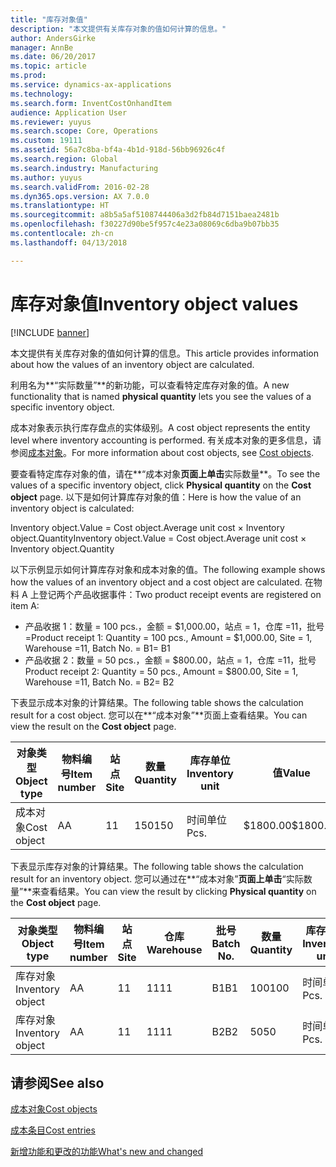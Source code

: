 ```yaml
---
title: "库存对象值"
description: "本文提供有关库存对象的值如何计算的信息。"
author: AndersGirke
manager: AnnBe
ms.date: 06/20/2017
ms.topic: article
ms.prod: 
ms.service: dynamics-ax-applications
ms.technology: 
ms.search.form: InventCostOnhandItem
audience: Application User
ms.reviewer: yuyus
ms.search.scope: Core, Operations
ms.custom: 19111
ms.assetid: 56a7c8ba-bf4a-4b1d-918d-56bb96926c4f
ms.search.region: Global
ms.search.industry: Manufacturing
ms.author: yuyus
ms.search.validFrom: 2016-02-28
ms.dyn365.ops.version: AX 7.0.0
ms.translationtype: HT
ms.sourcegitcommit: a8b5a5af5108744406a3d2fb84d7151baea2481b
ms.openlocfilehash: f30227d90be5f957c4e23a08069c6dba9b07bb35
ms.contentlocale: zh-cn
ms.lasthandoff: 04/13/2018

---
```


# <a name="inventory-object-values"></a><span data-ttu-id="77941-103">库存对象值</span><span class="sxs-lookup"><span data-stu-id="77941-103">Inventory object values</span></span>

[!INCLUDE [banner](../includes/banner.md)]

<span data-ttu-id="77941-104">本文提供有关库存对象的值如何计算的信息。</span><span class="sxs-lookup"><span data-stu-id="77941-104">This article provides information about how the values of an inventory object are calculated.</span></span> 

<span data-ttu-id="77941-105">利用名为**“实际数量”**的新功能，可以查看特定库存对象的值。</span><span class="sxs-lookup"><span data-stu-id="77941-105">A new functionality that is named **physical quantity** lets you see the values of a specific inventory object.</span></span> 

<span data-ttu-id="77941-106">成本对象表示执行库存盘点的实体级别。</span><span class="sxs-lookup"><span data-stu-id="77941-106">A cost object represents the entity level where inventory accounting is performed.</span></span> <span data-ttu-id="77941-107">有关成本对象的更多信息，请参阅[成本对象](cost-object.md)。</span><span class="sxs-lookup"><span data-stu-id="77941-107">For more information about cost objects, see [Cost objects](cost-object.md).</span></span> 

<span data-ttu-id="77941-108">要查看特定库存对象的值，请在**“成本对象**页面上单击**实际数量**。</span><span class="sxs-lookup"><span data-stu-id="77941-108">To see the values of a specific inventory object, click **Physical quantity** on the **Cost object** page.</span></span> <span data-ttu-id="77941-109">以下是如何计算库存对象的值：</span><span class="sxs-lookup"><span data-stu-id="77941-109">Here is how the value of an inventory object is calculated:</span></span> 

<span data-ttu-id="77941-110">Inventory object.Value = Cost object.Average unit cost × Inventory object.Quantity</span><span class="sxs-lookup"><span data-stu-id="77941-110">Inventory object.Value = Cost object.Average unit cost × Inventory object.Quantity</span></span> 

<span data-ttu-id="77941-111">以下示例显示如何计算库存对象和成本对象的值。</span><span class="sxs-lookup"><span data-stu-id="77941-111">The following example shows how the values of an inventory object and a cost object are calculated.</span></span> <span data-ttu-id="77941-112">在物料 A 上登记两个产品收据事件：</span><span class="sxs-lookup"><span data-stu-id="77941-112">Two product receipt events are registered on item A:</span></span>

-   <span data-ttu-id="77941-113">产品收据 1：数量 = 100 pcs.，金额 = $1,000.00，站点 = 1，仓库 =11，批号 =</span><span class="sxs-lookup"><span data-stu-id="77941-113">Product receipt 1: Quantity = 100 pcs., Amount = $1,000.00, Site = 1, Warehouse =11, Batch No.</span></span> <span data-ttu-id="77941-114">= B1</span><span class="sxs-lookup"><span data-stu-id="77941-114">= B1</span></span>
-   <span data-ttu-id="77941-115">产品收据 2：数量 = 50 pcs.，金额 = $800.00，站点 = 1，仓库 =11，批号</span><span class="sxs-lookup"><span data-stu-id="77941-115">Product receipt 2: Quantity = 50 pcs., Amount = $800.00, Site = 1, Warehouse =11, Batch No.</span></span> <span data-ttu-id="77941-116">= B2</span><span class="sxs-lookup"><span data-stu-id="77941-116">= B2</span></span>

<span data-ttu-id="77941-117">下表显示成本对象的计算结果。</span><span class="sxs-lookup"><span data-stu-id="77941-117">The following table shows the calculation result for a cost object.</span></span> <span data-ttu-id="77941-118">您可以在**“成本对象”**页面上查看结果。</span><span class="sxs-lookup"><span data-stu-id="77941-118">You can view the result on the **Cost object** page.</span></span>

<table style="width:100%;">
<colgroup>
<col width="14%" />
<col width="14%" />
<col width="14%" />
<col width="14%" />
<col width="14%" />
<col width="14%" />
<col width="14%" />
</colgroup>
<thead>
<tr class="header">
<th><span data-ttu-id="77941-119">对象类型</span><span class="sxs-lookup"><span data-stu-id="77941-119">Object type</span></span></th>
<th><span data-ttu-id="77941-120">物料编号</span><span class="sxs-lookup"><span data-stu-id="77941-120">Item number</span></span></th>
<th><span data-ttu-id="77941-121">站点</span><span class="sxs-lookup"><span data-stu-id="77941-121">Site</span></span></th>
<th><span data-ttu-id="77941-122">数量</span><span class="sxs-lookup"><span data-stu-id="77941-122">Quantity</span></span></th>
<th><span data-ttu-id="77941-123">库存单位</span><span class="sxs-lookup"><span data-stu-id="77941-123">Inventory unit</span></span></th>
<th><span data-ttu-id="77941-124">值</span><span class="sxs-lookup"><span data-stu-id="77941-124">Value</span></span></th>
<th><span data-ttu-id="77941-125">平均单位成本</span><span class="sxs-lookup"><span data-stu-id="77941-125">Average unit cost</span></span></th>
</tr>
</thead>
<tbody>
<tr class="odd">
<td><span data-ttu-id="77941-126">成本对象</span><span class="sxs-lookup"><span data-stu-id="77941-126">Cost object</span></span></td>
<td><span data-ttu-id="77941-127">A</span><span class="sxs-lookup"><span data-stu-id="77941-127">A</span></span></td>
<td><span data-ttu-id="77941-128">1</span><span class="sxs-lookup"><span data-stu-id="77941-128">1</span></span></td>
<td><span data-ttu-id="77941-129">150</span><span class="sxs-lookup"><span data-stu-id="77941-129">150</span></span></td>
<td><span data-ttu-id="77941-130">时间单位</span><span class="sxs-lookup"><span data-stu-id="77941-130">Pcs.</span></span></td>
<td><p><span data-ttu-id="77941-131">$1800.00</span><span class="sxs-lookup"><span data-stu-id="77941-131">$1800.00</span></span></p></td>
<td><p><span data-ttu-id="77941-132">$12.00</span><span class="sxs-lookup"><span data-stu-id="77941-132">$12.00</span></span></p></td>
</tr>
</tbody>
</table>

<span data-ttu-id="77941-133">下表显示库存对象的计算结果。</span><span class="sxs-lookup"><span data-stu-id="77941-133">The following table shows the calculation result for an inventory object.</span></span> <span data-ttu-id="77941-134">您可以通过在**“成本对象”**页面上单击**“实际数量”**来查看结果。</span><span class="sxs-lookup"><span data-stu-id="77941-134">You can view the result by clicking **Physical quantity** on the **Cost object** page.</span></span>

<table style="width:100%;">
<colgroup>
<col width="11%" />
<col width="11%" />
<col width="11%" />
<col width="11%" />
<col width="11%" />
<col width="11%" />
<col width="11%" />
<col width="11%" />
<col width="11%" />
</colgroup>
<thead>
<tr class="header">
<th><span data-ttu-id="77941-135">对象类型</span><span class="sxs-lookup"><span data-stu-id="77941-135">Object type</span></span></th>
<th><span data-ttu-id="77941-136">物料编号</span><span class="sxs-lookup"><span data-stu-id="77941-136">Item number</span></span></th>
<th><span data-ttu-id="77941-137">站点</span><span class="sxs-lookup"><span data-stu-id="77941-137">Site</span></span></th>
<th><span data-ttu-id="77941-138">仓库</span><span class="sxs-lookup"><span data-stu-id="77941-138">Warehouse</span></span></th>
<th><span data-ttu-id="77941-139">批号</span><span class="sxs-lookup"><span data-stu-id="77941-139">Batch No.</span></span></th>
<th><span data-ttu-id="77941-140">数量</span><span class="sxs-lookup"><span data-stu-id="77941-140">Quantity</span></span></th>
<th><span data-ttu-id="77941-141">库存单位</span><span class="sxs-lookup"><span data-stu-id="77941-141">Inventory unit</span></span></th>
<th><span data-ttu-id="77941-142">值</span><span class="sxs-lookup"><span data-stu-id="77941-142">Value</span></span></th>
<th><span data-ttu-id="77941-143">平均单位成本</span><span class="sxs-lookup"><span data-stu-id="77941-143">Average unit cost</span></span></th>
</tr>
</thead>
<tbody>
<tr class="odd">
<td><span data-ttu-id="77941-144">库存对象</span><span class="sxs-lookup"><span data-stu-id="77941-144">Inventory object</span></span></td>
<td><span data-ttu-id="77941-145">A</span><span class="sxs-lookup"><span data-stu-id="77941-145">A</span></span></td>
<td><span data-ttu-id="77941-146">1</span><span class="sxs-lookup"><span data-stu-id="77941-146">1</span></span></td>
<td><span data-ttu-id="77941-147">11</span><span class="sxs-lookup"><span data-stu-id="77941-147">11</span></span></td>
<td><span data-ttu-id="77941-148">B1</span><span class="sxs-lookup"><span data-stu-id="77941-148">B1</span></span></td>
<td><span data-ttu-id="77941-149">100</span><span class="sxs-lookup"><span data-stu-id="77941-149">100</span></span></td>
<td><span data-ttu-id="77941-150">时间单位</span><span class="sxs-lookup"><span data-stu-id="77941-150">Pcs.</span></span></td>
<td><p><span data-ttu-id="77941-151">$1200.00</span><span class="sxs-lookup"><span data-stu-id="77941-151">$1200.00</span></span></p></td>
<td><p><span data-ttu-id="77941-152">$12.00</span><span class="sxs-lookup"><span data-stu-id="77941-152">$12.00</span></span></p></td>
</tr>
<tr class="even">
<td><span data-ttu-id="77941-153">库存对象</span><span class="sxs-lookup"><span data-stu-id="77941-153">Inventory object</span></span></td>
<td><span data-ttu-id="77941-154">A</span><span class="sxs-lookup"><span data-stu-id="77941-154">A</span></span></td>
<td><span data-ttu-id="77941-155">1</span><span class="sxs-lookup"><span data-stu-id="77941-155">1</span></span></td>
<td><span data-ttu-id="77941-156">11</span><span class="sxs-lookup"><span data-stu-id="77941-156">11</span></span></td>
<td><span data-ttu-id="77941-157">B2</span><span class="sxs-lookup"><span data-stu-id="77941-157">B2</span></span></td>
<td><span data-ttu-id="77941-158">50</span><span class="sxs-lookup"><span data-stu-id="77941-158">50</span></span></td>
<td><span data-ttu-id="77941-159">时间单位</span><span class="sxs-lookup"><span data-stu-id="77941-159">Pcs.</span></span></td>
<td><p><span data-ttu-id="77941-160">$600.00</span><span class="sxs-lookup"><span data-stu-id="77941-160">$600.00</span></span></p></td>
<td><p><span data-ttu-id="77941-161">$12.00</span><span class="sxs-lookup"><span data-stu-id="77941-161">$12.00</span></span></p></td>
</tr>
</tbody>
</table>



<a name="see-also"></a><span data-ttu-id="77941-162">请参阅</span><span class="sxs-lookup"><span data-stu-id="77941-162">See also</span></span>
--------

[<span data-ttu-id="77941-163">成本对象</span><span class="sxs-lookup"><span data-stu-id="77941-163">Cost objects</span></span>](cost-object.md)

[<span data-ttu-id="77941-164">成本条目</span><span class="sxs-lookup"><span data-stu-id="77941-164">Cost entries</span></span>](cost-entries.md)

[<span data-ttu-id="77941-165">新增功能和更改的功能</span><span class="sxs-lookup"><span data-stu-id="77941-165">What's new and changed</span></span>](../../fin-and-ops/get-started/whats-new-changed.md)




